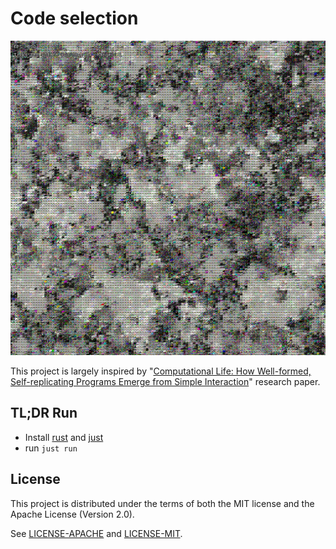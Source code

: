 # Code selection

![preview](/media/preview.webp)


This project is largely inspired by "[Computational Life: How Well-formed, Self-replicating Programs Emerge from Simple Interaction](https://arxiv.org/pdf/2406.19108)" research paper.

## TL;DR Run

- Install [rust](https://www.rust-lang.org/) and [just](https://just.systems/)
- run `just run`

## License

This project is distributed under the terms of both the MIT license and the Apache License (Version 2.0).

See [LICENSE-APACHE](./licenses/LICENSE-APACHE) and [LICENSE-MIT](./licenses/LICENSE-MIT).

